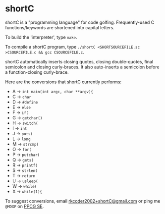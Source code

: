 # shortC
shortC is a "programming language" for code golfing. Frequently-used C functions/keywords are shortened into capital letters.

To build the 'interpreter', type `make`.

To compile a shortC program, type `./shortC <SHORTSOURCEFILE.sc >CSOURCEFILE.c && gcc CSOURCEFILE.c`.

shortC automatically inserts closing quotes, closing double-quotes, final semicolon and closing curly-braces. It also auto-inserts a semicolon before a function-closing curly-brace.

Here are the conversions that shortC currently performs:

 - A -> `int main(int argc, char **argv){`
 - C -> `char `
 - D -> `#define `
 - E -> ` else `
 - F -> `if(`
 - G -> `getchar()`
 - H -> `switch(`
 - I -> `int `
 - J -> `puts(`
 - L -> `long `
 - M -> `strcmp(`
 - O -> `for(`
 - P -> `putchar(`
 - Q -> `gets(`
 - R -> `printf(`
 - S -> `strlen(`
 - T -> `return `
 - U -> `usleep(`
 - W -> `while(`
 - X -> `while(1){`

To suggest conversions, email rkcoder2002+shortC@gmail.com or ping me `@MDXF` on [PPCG SE](//codegolf.stackexchange.com).
